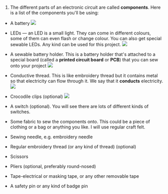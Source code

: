 1. The different parts of an electronic circuit are called **components**. Here is a list of the components you'll be using:
 * A battery ![](/assets/batteries_100_202_650.png) 
 
 * LEDs — an LED is a small light. They can come in different colours, some of them can even flash or change colour. You can also get special sewable LEDs. Any kind can be used for this project. ![](/assets/LEDs_mix_150_272_650.png)
 
 * A sewable battery holder. This is a battery holder that's attached to a special board (called a **printed circuit board** or **PCB**) that you can sew onto your project ![](/assets/battery_holders_150_196_650.png)
 
 * Conductive thread. This is like embroidery thread but it contains metal so that electricity can flow through it. We say that it **conducts** electricity. ![](/assets/thread_150_268_650.png)
 * Crocodile clips (optional) ![](/assets/crocs_300_328_650.png)
 * A switch (optional). You will see there are lots of different kinds of switches.
 * Some fabric to sew the components onto. This could be a piece of clothing or a bag or anything you like. I will use regular craft felt.
 * Sewing needle, e.g. embroidery needle
 * Regular embroidery thread (or any kind of thread) (optional)
 * Scissors
 * Pliers (optional, preferably round-nosed)
 * Tape-electrical or masking tape, or any other removable tape
 * A safety pin or any kind of badge pin
 
